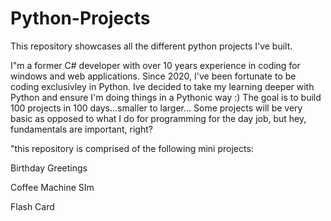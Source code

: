 # Python-Projects
This repository showcases all the different python projects I've built. 

I"m a former C# developer with over 10 years experience in coding for windows and web applications. 
Since 2020, I've been fortunate to be coding exclusivley in Python. Ive decided to take my learning deeper with Python and ensure I'm doing things in a Pythonic way :)
The goal is to build 100 projects in 100 days...smaller to larger...
Some projects will be very basic as opposed to what I do for programming for the day job, but hey, fundamentals are important, right? 


"this repository is comprised of the following mini projects:

Birthday Greetings 

Coffee Machine SIm 

Flash Card


